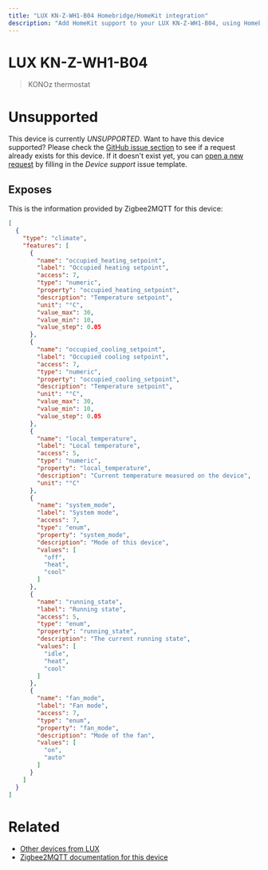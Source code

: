 ```yaml
---
title: "LUX KN-Z-WH1-B04 Homebridge/HomeKit integration"
description: "Add HomeKit support to your LUX KN-Z-WH1-B04, using Homebridge, Zigbee2MQTT and homebridge-z2m."
---
```

<!---
This file has been GENERATED using src/docgen/docgen.ts
DO NOT EDIT THIS FILE MANUALLY!
-->
# LUX KN-Z-WH1-B04
> KONOz thermostat


# Unsupported

This device is currently *UNSUPPORTED*.
Want to have this device supported? Please check the [GitHub issue section](https://github.com/itavero/homebridge-z2m/issues?q=KN-Z-WH1-B04) to see if a request already exists for this device.
If it doesn't exist yet, you can [open a new request](https://github.com/itavero/homebridge-z2m/issues/new?assignees=&labels=enhancement&template=device_support.yml&title=%5BDevice%5D+LUX%20KN-Z-WH1-B04&model=LUX%20KN-Z-WH1-B04&exposes=%5B%0A%20%20%7B%0A%20%20%20%20%22type%22%3A%20%22climate%22%2C%0A%20%20%20%20%22features%22%3A%20%5B%0A%20%20%20%20%20%20%7B%0A%20%20%20%20%20%20%20%20%22name%22%3A%20%22occupied_heating_setpoint%22%2C%0A%20%20%20%20%20%20%20%20%22label%22%3A%20%22Occupied%20heating%20setpoint%22%2C%0A%20%20%20%20%20%20%20%20%22access%22%3A%207%2C%0A%20%20%20%20%20%20%20%20%22type%22%3A%20%22numeric%22%2C%0A%20%20%20%20%20%20%20%20%22property%22%3A%20%22occupied_heating_setpoint%22%2C%0A%20%20%20%20%20%20%20%20%22description%22%3A%20%22Temperature%20setpoint%22%2C%0A%20%20%20%20%20%20%20%20%22unit%22%3A%20%22%C2%B0C%22%2C%0A%20%20%20%20%20%20%20%20%22value_max%22%3A%2030%2C%0A%20%20%20%20%20%20%20%20%22value_min%22%3A%2010%2C%0A%20%20%20%20%20%20%20%20%22value_step%22%3A%200.05%0A%20%20%20%20%20%20%7D%2C%0A%20%20%20%20%20%20%7B%0A%20%20%20%20%20%20%20%20%22name%22%3A%20%22occupied_cooling_setpoint%22%2C%0A%20%20%20%20%20%20%20%20%22label%22%3A%20%22Occupied%20cooling%20setpoint%22%2C%0A%20%20%20%20%20%20%20%20%22access%22%3A%207%2C%0A%20%20%20%20%20%20%20%20%22type%22%3A%20%22numeric%22%2C%0A%20%20%20%20%20%20%20%20%22property%22%3A%20%22occupied_cooling_setpoint%22%2C%0A%20%20%20%20%20%20%20%20%22description%22%3A%20%22Temperature%20setpoint%22%2C%0A%20%20%20%20%20%20%20%20%22unit%22%3A%20%22%C2%B0C%22%2C%0A%20%20%20%20%20%20%20%20%22value_max%22%3A%2030%2C%0A%20%20%20%20%20%20%20%20%22value_min%22%3A%2010%2C%0A%20%20%20%20%20%20%20%20%22value_step%22%3A%200.05%0A%20%20%20%20%20%20%7D%2C%0A%20%20%20%20%20%20%7B%0A%20%20%20%20%20%20%20%20%22name%22%3A%20%22local_temperature%22%2C%0A%20%20%20%20%20%20%20%20%22label%22%3A%20%22Local%20temperature%22%2C%0A%20%20%20%20%20%20%20%20%22access%22%3A%205%2C%0A%20%20%20%20%20%20%20%20%22type%22%3A%20%22numeric%22%2C%0A%20%20%20%20%20%20%20%20%22property%22%3A%20%22local_temperature%22%2C%0A%20%20%20%20%20%20%20%20%22description%22%3A%20%22Current%20temperature%20measured%20on%20the%20device%22%2C%0A%20%20%20%20%20%20%20%20%22unit%22%3A%20%22%C2%B0C%22%0A%20%20%20%20%20%20%7D%2C%0A%20%20%20%20%20%20%7B%0A%20%20%20%20%20%20%20%20%22name%22%3A%20%22system_mode%22%2C%0A%20%20%20%20%20%20%20%20%22label%22%3A%20%22System%20mode%22%2C%0A%20%20%20%20%20%20%20%20%22access%22%3A%207%2C%0A%20%20%20%20%20%20%20%20%22type%22%3A%20%22enum%22%2C%0A%20%20%20%20%20%20%20%20%22property%22%3A%20%22system_mode%22%2C%0A%20%20%20%20%20%20%20%20%22description%22%3A%20%22Mode%20of%20this%20device%22%2C%0A%20%20%20%20%20%20%20%20%22values%22%3A%20%5B%0A%20%20%20%20%20%20%20%20%20%20%22off%22%2C%0A%20%20%20%20%20%20%20%20%20%20%22heat%22%2C%0A%20%20%20%20%20%20%20%20%20%20%22cool%22%0A%20%20%20%20%20%20%20%20%5D%0A%20%20%20%20%20%20%7D%2C%0A%20%20%20%20%20%20%7B%0A%20%20%20%20%20%20%20%20%22name%22%3A%20%22running_state%22%2C%0A%20%20%20%20%20%20%20%20%22label%22%3A%20%22Running%20state%22%2C%0A%20%20%20%20%20%20%20%20%22access%22%3A%205%2C%0A%20%20%20%20%20%20%20%20%22type%22%3A%20%22enum%22%2C%0A%20%20%20%20%20%20%20%20%22property%22%3A%20%22running_state%22%2C%0A%20%20%20%20%20%20%20%20%22description%22%3A%20%22The%20current%20running%20state%22%2C%0A%20%20%20%20%20%20%20%20%22values%22%3A%20%5B%0A%20%20%20%20%20%20%20%20%20%20%22idle%22%2C%0A%20%20%20%20%20%20%20%20%20%20%22heat%22%2C%0A%20%20%20%20%20%20%20%20%20%20%22cool%22%0A%20%20%20%20%20%20%20%20%5D%0A%20%20%20%20%20%20%7D%2C%0A%20%20%20%20%20%20%7B%0A%20%20%20%20%20%20%20%20%22name%22%3A%20%22fan_mode%22%2C%0A%20%20%20%20%20%20%20%20%22label%22%3A%20%22Fan%20mode%22%2C%0A%20%20%20%20%20%20%20%20%22access%22%3A%207%2C%0A%20%20%20%20%20%20%20%20%22type%22%3A%20%22enum%22%2C%0A%20%20%20%20%20%20%20%20%22property%22%3A%20%22fan_mode%22%2C%0A%20%20%20%20%20%20%20%20%22description%22%3A%20%22Mode%20of%20the%20fan%22%2C%0A%20%20%20%20%20%20%20%20%22values%22%3A%20%5B%0A%20%20%20%20%20%20%20%20%20%20%22on%22%2C%0A%20%20%20%20%20%20%20%20%20%20%22auto%22%0A%20%20%20%20%20%20%20%20%5D%0A%20%20%20%20%20%20%7D%0A%20%20%20%20%5D%0A%20%20%7D%0A%5D) by filling in the _Device support_ issue template.

## Exposes

This is the information provided by Zigbee2MQTT for this device:

```json
[
  {
    "type": "climate",
    "features": [
      {
        "name": "occupied_heating_setpoint",
        "label": "Occupied heating setpoint",
        "access": 7,
        "type": "numeric",
        "property": "occupied_heating_setpoint",
        "description": "Temperature setpoint",
        "unit": "°C",
        "value_max": 30,
        "value_min": 10,
        "value_step": 0.05
      },
      {
        "name": "occupied_cooling_setpoint",
        "label": "Occupied cooling setpoint",
        "access": 7,
        "type": "numeric",
        "property": "occupied_cooling_setpoint",
        "description": "Temperature setpoint",
        "unit": "°C",
        "value_max": 30,
        "value_min": 10,
        "value_step": 0.05
      },
      {
        "name": "local_temperature",
        "label": "Local temperature",
        "access": 5,
        "type": "numeric",
        "property": "local_temperature",
        "description": "Current temperature measured on the device",
        "unit": "°C"
      },
      {
        "name": "system_mode",
        "label": "System mode",
        "access": 7,
        "type": "enum",
        "property": "system_mode",
        "description": "Mode of this device",
        "values": [
          "off",
          "heat",
          "cool"
        ]
      },
      {
        "name": "running_state",
        "label": "Running state",
        "access": 5,
        "type": "enum",
        "property": "running_state",
        "description": "The current running state",
        "values": [
          "idle",
          "heat",
          "cool"
        ]
      },
      {
        "name": "fan_mode",
        "label": "Fan mode",
        "access": 7,
        "type": "enum",
        "property": "fan_mode",
        "description": "Mode of the fan",
        "values": [
          "on",
          "auto"
        ]
      }
    ]
  }
]
```

# Related
* [Other devices from LUX](../index.md#lux)
* [Zigbee2MQTT documentation for this device](https://www.zigbee2mqtt.io/devices/KN-Z-WH1-B04.html)